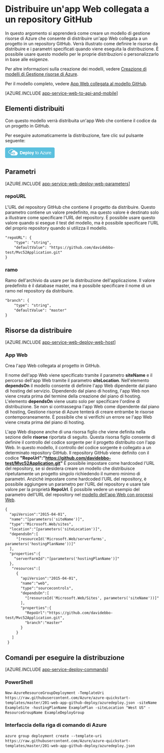 <properties 
	pageTitle="Distribuire un'app Web collegata a un repository GitHub" 
	description="Usare un modello di Gestione risorse di Azure per distribuire un'app Web che contiene un progetto da un repository GitHub." 
	services="app-service" 
	documentationCenter="" 
	authors="tfitzmac" 
	manager="wpickett" 
	editor="jimbe"/>

<tags 
	ms.service="app-service" 
	ms.workload="na" 
	ms.tgt_pltfrm="na" 
	ms.devlang="na" 
	ms.topic="article" 
	ms.date="09/15/2015" 
	ms.author="tomfitz"/>

# Distribuire un'app Web collegata a un repository GitHub

In questo argomento si apprenderà come creare un modello di gestione risorse di Azure che consente di distribuire un'app Web collegata a un progetto in un repository GitHub. Verrà illustrato come definire le risorse da distribuire e i parametri specificati quando viene eseguita la distribuzione. È possibile usare questo modello per le proprie distribuzioni o personalizzarlo in base alle esigenze.

Per altre informazioni sulla creazione dei modelli, vedere [Creazione di modelli di Gestione risorse di Azure](../resource-group-authoring-templates.md).

Per il modello completo, vedere [App Web collegata al modello GitHub](https://github.com/Azure/azure-quickstart-templates/blob/master/201-web-app-github-deploy/azuredeploy.json).

[AZURE.INCLUDE [app-service-web-to-api-and-mobile](../../includes/app-service-web-to-api-and-mobile.md)]

## Elementi distribuiti

Con questo modello verrà distribuita un'app Web che contiene il codice da un progetto in GitHub.

Per eseguire automaticamente la distribuzione, fare clic sul pulsante seguente:

[![Distribuzione in Azure](./media/app-service-web-arm-from-github-provision/deploybutton.png)](https://portal.azure.com/#create/Microsoft.Template/uri/https%3A%2F%2Fraw.githubusercontent.com%2FAzure%2Fazure-quickstart-templates%2Fmaster%2F201-web-app-github-deploy%2Fazuredeploy.json)

## Parametri

[AZURE.INCLUDE [app-service-web-deploy-web-parameters](../../includes/app-service-web-deploy-web-parameters.md)]

### repoURL

L'URL del repository GitHub che contiene il progetto da distribuire. Questo parametro contiene un valore predefinito, ma questo valore è destinato solo a illustrare come specificare l'URL del repository. È possibile usare questo valore quando si esegue il test del modello, ma è possibile specificare l'URL del proprio repository quando si utilizza il modello.

    "repoURL": {
        "type": "string",
        "defaultValue": "https://github.com/davidebbo-test/Mvc52Application.git"
    }

### ramo

Ramo dell'archivio da usare per la distribuzione dell'applicazione. Il valore predefinito è il database master, ma è possibile specificare il nome di un ramo nel repository da distribuire.

    "branch": {
        "type": "string",
        "defaultValue": "master"
    }
    
## Risorse da distribuire

[AZURE.INCLUDE [app-service-web-deploy-web-host](../../includes/app-service-web-deploy-web-host.md)]

### App Web

Crea l'app Web collegata al progetto in GitHub.

Il nome dell'app Web viene specificato tramite il parametro **siteName** e il percorso dell'app Web tramite il parametro **siteLocation**. Nell'elemento **dependsOn** il modello consente di definire l'app Web dipendente dal piano di hosting del servizio. Dipendendo dal piano di hosting, l'app Web non viene creata prima del termine della creazione del piano di hosting. L'elemento **dependsOn** viene usato solo per specificare l'ordine di distribuzione. Se non si contrassegna l'app Web come dipendente dal piano di hosting, Gestione risorse di Azure tenterà di creare entrambe le risorse contemporaneamente. È possibile che si verifichi un errore se l'app Web viene creata prima del piano di hosting.

L'app Web dispone anche di una risorsa figlio che viene definita nella sezione delle **risorse** riportata di seguito. Questa risorsa figlio consente di definire il controllo del codice sorgente per il progetto distribuito con l'app Web. In questo modello, il controllo del codice sorgente è collegato a un determinato repository GitHub. Il repository GitHub viene definito con il codice **"RepoUrl":"https://github.com/davidebbo-test/Mvc52Application.git"** È possibile impostare come hardcoded l'URL del repository, se si desidera creare un modello che distribuisce ripetutamente un progetto singolo richiedendo il numero minimo di parametri. Anziché impostare come hardcoded l'URL del repository, è possibile aggiungere un parametro per l'URL del repository e usare tale valore per la proprietà **RepoUrl**. È possibile vedere un esempio del parametro dell'URL del repository nel [modello dell'app Web con processi Web](../app-service-web-deploy-web-app-with-webjobs.md).

    {
      "apiVersion":"2015-04-01",
      "name":"[parameters('siteName')]",
      "type":"Microsoft.Web/sites",
      "location":"[parameters('siteLocation')]",
      "dependsOn":[
         "[resourceId('Microsoft.Web/serverfarms', parameters('hostingPlanName'))]"
      ],
      "properties":{
        "serverFarmId":"[parameters('hostingPlanName')]"
      },
       "resources":[
         {
           "apiVersion":"2015-04-01",
           "name":"web",
           "type":"sourcecontrols",
           "dependsOn":[
             "[resourceId('Microsoft.Web/Sites', parameters('siteName'))]"
           ],
           "properties":{
             "RepoUrl":"https://github.com/davidebbo-test/Mvc52Application.git",
             "branch":"master"
           }
         }
       ]
     }

## Comandi per eseguire la distribuzione

[AZURE.INCLUDE [app-service-deploy-commands](../../includes/app-service-deploy-commands.md)]

### PowerShell

    New-AzureResourceGroupDeployment -TemplateUri https://raw.githubusercontent.com/Azure/azure-quickstart-templates/master/201-web-app-github-deploy/azuredeploy.json -siteName ExampleSite -hostingPlanName ExamplePlan -siteLocation "West US" -ResourceGroupName ExampleDeployGroup

### Interfaccia della riga di comando di Azure

    azure group deployment create --template-uri https://raw.githubusercontent.com/Azure/azure-quickstart-templates/master/201-web-app-github-deploy/azuredeploy.json


 

<!---HONumber=Oct15_HO3-->